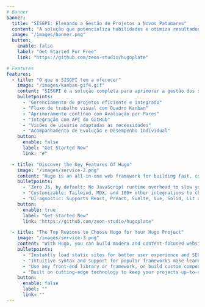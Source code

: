 ```yaml
---
# Banner
banner:
  title: "SISGPI: Elevando a Gestão de Projetos a Novos Patamares"
  content: "A solução que potencializa habilidades e otimiza resultados."
  image: "/images/banner.png"
  button:
    enable: false
    label: "Get Started For Free"
    link: "https://github.com/zeon-studio/hugoplate"

# Features
features:
  - title: "O que o SISGPI tem a oferecer"
    image: "/images/kanban-gif4.gif"
    content: "SISGPI é a solução completa para aprimorar a gestão dos seus projetos. O que o SISGPI oferece:"
    bulletpoints:
      - "Gerenciamento de projetos eficiente e integrado"
      - "Fluxo de trabalho visual com Quadro Kanban"
      - "Aprimoramento contínuo com Avaliação por Pares"
      - "Integração com API do GitHub"
      - "Visões de usuário adaptadas às necessidades"
      - "Acompanhamento de Evolução e Desempenho Individual"
    button:
      enable: false
      label: "Get Started Now"
      link: "#"

  - title: "Discover the Key Features Of Hugo"
    image: "/images/service-2.png"
    content: "Hugo is an all-in-one web framework for building fast, content-focused websites. It offers a range of exciting features for developers and website creators. Some of the key features are:"
    bulletpoints:
      - "Zero JS, by default: No JavaScript runtime overhead to slow you down."
      - "Customizable: Tailwind, MDX, and 100+ other integrations to choose from."
      - "UI-agnostic: Supports React, Preact, Svelte, Vue, Solid, Lit and more."
    button:
      enable: true
      label: "Get Started Now"
      link: "https://github.com/zeon-studio/hugoplate"

  - title: "The Top Reasons to Choose Hugo for Your Hugo Project"
    image: "/images/service-3.png"
    content: "With Hugo, you can build modern and content-focused websites without sacrificing performance or ease of use."
    bulletpoints:
      - "Instantly load static sites for better user experience and SEO."
      - "Intuitive syntax and support for popular frameworks make learning and using Hugo a breeze."
      - "Use any front-end library or framework, or build custom components, for any project size."
      - "Built on cutting-edge technology to keep your projects up-to-date with the latest web standards."
    button:
      enable: false
      label: ""
      link: ""
---
```

